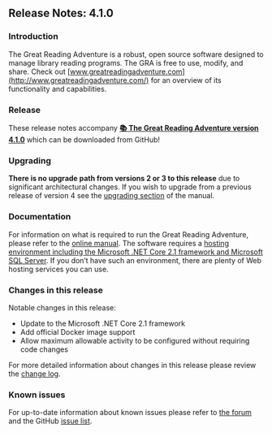 ## Release Notes: 4.1.0

### Introduction

The Great Reading Adventure is a robust, open source software designed to manage library reading programs. The GRA is free to use, modify, and share. Check out [www.greatreadingadventure.com](http://www.greatreadingadventure.com/) for an overview of its functionality and capabilities.

### Release

These release notes accompany **[:books: The Great Reading Adventure version 4.1.0](https://github.com/MCLD/greatreadingadventure/releases/download/v4.1.0/GreatReadingAdventure-4.1.0.zip)** which can be downloaded from GitHub!

### Upgrading

**There is no upgrade path from versions 2 or 3 to this release** due to significant architectural changes. If you wish to upgrade from a previous release of version 4 see the [upgrading section](http://manual.greatreadingadventure.com/en/v4.1/installation/upgrading/) of the manual.

### Documentation

For information on what is required to run the Great Reading Adventure, please refer to the [online manual](http://manual.greatreadingadventure.com/). The software requires a [hosting environment including the Microsoft .NET Core 2.1 framework and Microsoft SQL Server](http://manual.greatreadingadventure.com/en/v4.1/installation/system-requirements/). If you don&rsquo;t have such an environment, there are plenty of Web hosting services you can use.

### Changes in this release

Notable changes in this release:

- Update to the Microsoft .NET Core 2.1 framework
- Add official Docker image support
- Allow maximum allowable activity to be configured without requiring code changes

For more detailed information about changes in this release please review the [change log](https://github.com/MCLD/greatreadingadventure/blob/v4.1.0/CHANGELOG.md).

### Known issues

For up-to-date information about known issues please refer to [the forum](http://forum.greatreadingadventure.com/) and the GitHub [issue list](https://github.com/MCLD/greatreadingadventure/issues).

